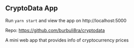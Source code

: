 ## CryptoData App

Run `yarn start` and view the app on http://localhost:5000

Repo: https://github.com/burbuli8ra/cryptodata

A mini web app that provides info of cryptocurrency prices
